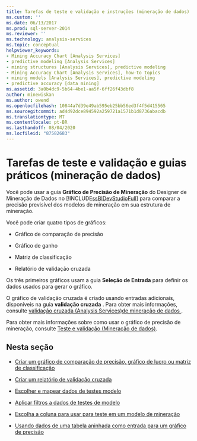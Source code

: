 ```yaml
---
title: Tarefas de teste e validação e instruções (mineração de dados) | Microsoft Docs
ms.custom: ''
ms.date: 06/13/2017
ms.prod: sql-server-2014
ms.reviewer: ''
ms.technology: analysis-services
ms.topic: conceptual
helpviewer_keywords:
- Mining Accuracy Chart [Analysis Services]
- predictive modeling [Analysis Services]
- mining structures [Analysis Services], predictive modeling
- Mining Accuracy Chart [Analysis Services], how-to topics
- mining models [Analysis Services], predictive modeling
- predictive accuracy [data mining]
ms.assetid: 3a0b4dc9-5b64-4be1-aa5f-6ff26f43dbf8
author: minewiskan
ms.author: owend
ms.openlocfilehash: 10844a7d39e49ab595eb25bb56ed3f4f5d415565
ms.sourcegitcommit: ad4d92dce894592a259721a1571b1d8736abacdb
ms.translationtype: MT
ms.contentlocale: pt-BR
ms.lasthandoff: 08/04/2020
ms.locfileid: "87582683"
---
```

# <a name="testing-and-validation-tasks-and-how-tos-data-mining"></a>Tarefas de teste e validação e guias práticos (mineração de dados)
  Você pode usar a guia **Gráfico de Precisão de Mineração** do Designer de Mineração de Dados no [!INCLUDE[ssBIDevStudioFull](../../includes/ssbidevstudiofull-md.md)] para comparar a precisão previsível dos modelos de mineração em sua estrutura de mineração.  
  
 Você pode criar quatro tipos de gráficos:  
  
-   Gráfico de comparação de precisão  
  
-   Gráfico de ganho  
  
-   Matriz de classificação  
  
-   Relatório de validação cruzada  
  
 Os três primeiros gráficos usam a guia **Seleção de Entrada** para definir os dados usados para gerar o gráfico.  
  
 O gráfico de validação cruzada é criado usando entradas adicionais, disponíveis na guia **validação cruzada** . Para obter mais informações, consulte [validação cruzada &#40;Analysis Services&#41;de mineração de dados ](cross-validation-analysis-services-data-mining.md).  
  
 Para obter mais informações sobre como usar o gráfico de precisão de mineração, consulte [Teste e validação &#40;Mineração de dados&#41;](testing-and-validation-data-mining.md).  
  
## <a name="in-this-section"></a>Nesta seção  
  
-   [Criar um gráfico de comparação de precisão, gráfico de lucro ou matriz de classificação](create-a-lift-chart-profit-chart-or-classification-matrix.md)  
  
-   [Criar um relatório de validação cruzada](create-a-cross-validation-report.md)  
  
-   [Escolher e mapear dados de testes modelo](choose-and-map-model-testing-data.md)  
  
-   [Aplicar filtros a dados de testes de modelo](apply-filters-to-model-testing-data.md)  
  
-   [Escolha a coluna para usar para teste em um modelo de mineração](choose-the-column-to-use-for-testing-a-mining-model.md)  
  
-   [Usando dados de uma tabela aninhada como entrada para um gráfico de precisão](using-nested-table-data-as-an-input-for-an-accuracy-chart.md)  
  
  

